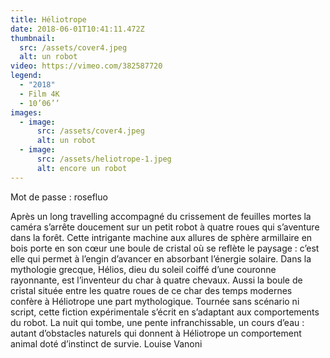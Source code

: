 ```yaml
---
title: Héliotrope
date: 2018-06-01T10:41:11.472Z
thumbnail:
  src: /assets/cover4.jpeg
  alt: un robot
video: https://vimeo.com/382587720
legend:
  - "2018"
  - Film 4K
  - 10’06’’
images:
  - image:
      src: /assets/cover4.jpeg
      alt: un robot
  - image:
      src: /assets/heliotrope-1.jpeg
      alt: encore un robot
---
```

Mot de passe : rosefluo

Après un long travelling accompagné du crissement de feuilles mortes la caméra s’arrête doucement sur un petit robot à quatre roues qui s’aventure dans la forêt. Cette intrigante machine aux allures de sphère armillaire en bois porte en son cœur une boule de cristal où se reflète le paysage : c’est elle qui permet à l’engin d’avancer en absorbant l’énergie solaire. Dans la mythologie grecque, Hélios, dieu du soleil coiffé d’une couronne rayonnante, est l’inventeur du char à quatre chevaux. Aussi la boule de cristal située entre les quatre roues de ce char des temps modernes confère à Héliotrope une part mythologique. Tournée sans scénario ni script, cette fiction expérimentale s’écrit en s’adaptant aux comportements du robot. La nuit qui tombe, une pente infranchissable, un cours d’eau : autant d’obstacles naturels qui donnent à Héliotrope un comportement animal doté d’instinct de survie.
Louise Vanoni